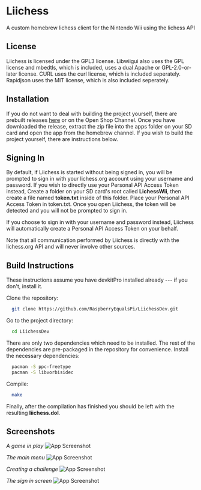 
# Liichess

A custom homebrew lichess client for the Nintendo Wii using the lichess API


## License

Liichess is licensed under the GPL3 license. Libwiigui also uses the GPL license and mbedtls, which is included, uses a dual Apache or GPL-2.0-or-later license. CURL uses the curl license, which is included seperately. Rapidjson uses the MIT license, which is also included seperately.

## Installation

If you do not want to deal with building the project yourself, there are prebuilt releases [here](https://github.com/RaspberryEqualsPi/LiichessDev/releases/) or on the Open Shop Channel. Once you have downloaded the release, extract the zip file into the apps folder on your SD card and open the app from the homebrew channel. If you wish to build the project yourself, there are instructions below.
    
## Signing In

By default, if Liichess is started without being signed in, you will be prompted to sign in with your lichess.org account using your username and password. If you wish to directly use your Personal API Access Token instead, Create a folder on your SD card's root called **LichessWii**, then create a file named **token.txt** inside of this folder. Place your Personal API Access Token in token.txt. Once you open Liichess, the token will be detected and you will not be prompted to sign in.

If you choose to sign in with your username and password instead, Liichess will automatically create a Personal API Access Token on your behalf.

Note that all communication performed by Liichess is directly with the lichess.org API and will never involve other sources.

## Build Instructions

These instructions assume you have devkitPro installed already --- if you don't, install it.

Clone the repository:

```bash
  git clone https://github.com/RaspberryEqualsPi/LiichessDev.git
```

Go to the project directory:

```bash
  cd LiichessDev
```

There are only two dependencies which need to be installed. The rest of the dependencies are pre-packaged in the repository for convenience. Install the necessary dependencies:

```bash
  pacman -S ppc-freetype
  pacman -S libvorbisidec
```

Compile:

```bash
  make
```

Finally, after the compilation has finished you should be left with the resulting **liichess.dol**.


## Screenshots

*A game in play*
![App Screenshot](https://i.imgur.com/9eSAisb.png)

*The main menu*
![App Screenshot](https://i.imgur.com/MQMY47D.png)

*Creating a challenge*
![App Screenshot](https://i.imgur.com/4hfPP9O.png)

*The sign in screen*
![App Screenshot](https://i.imgur.com/VMXNI6h.png)


